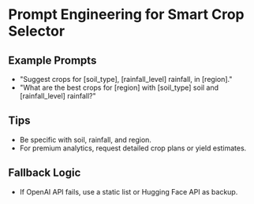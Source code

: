 # Prompt Engineering for Smart Crop Selector

## Example Prompts
- "Suggest crops for [soil_type], [rainfall_level] rainfall, in [region]."
- "What are the best crops for [region] with [soil_type] soil and [rainfall_level] rainfall?"

## Tips
- Be specific with soil, rainfall, and region.
- For premium analytics, request detailed crop plans or yield estimates.

## Fallback Logic
- If OpenAI API fails, use a static list or Hugging Face API as backup.
